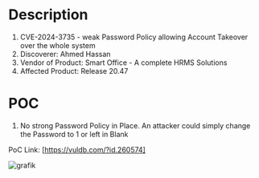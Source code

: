 # Description

1. CVE-2024-3735 - weak Password Policy allowing Account Takeover over the whole system
1. Discoverer: Ahmed Hassan
1. Vendor of Product: Smart Office - A complete HRMS Solutions 
1. Affected Product: Release 20.47

# POC
1. No strong Password Policy in Place. An attacker could simply change the Password to 1 or left in Blank


PoC Link: [https://vuldb.com/?id.260574]

![grafik](https://github.com/ahmedvienna/CVEs-and-Vulnerabilities/assets/80028768/79c47c95-062c-4967-a319-b3e81a1ea8bf)
